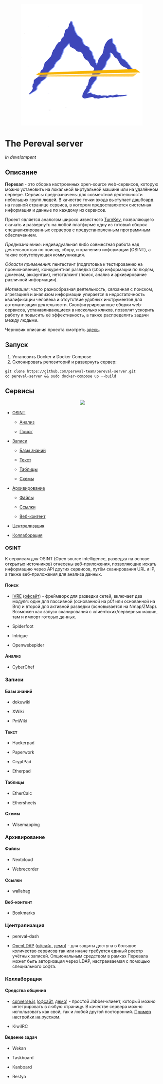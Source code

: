 <p align="center">
  <img src='misc/pereval_logo.png'/>
</p>

# The Pereval server

_In develompent_

## Описание

**Перевал** - это сборка настроенных open-source web-сервисов, которую можно установить на локальной виртуальной машине или на удалённом сервере. Сервисы предназначены для совместной деятельности небольших групп людей. В качестве точки входа выступает дашбоард на главной странице сервиса, в котором предоставляется системная информация и данные по каждому из сервисов.

Проект является аналогом широко известного [TurnKey](https://www.turnkeylinux.org/), позволяющего скачать и развернуть на любой платформе одну из готовый сборок специализированных серверов c предустановленным программным обеспечением.

_Предназначение_: индивидуальная либо совместная работа над деятельностью по поиску, сбору, и хранению информации (OSINT), а также сопутствующая коммуникация. 

_Области применения_: пентестинг (подготовка к тестированию на проникновение), конкурентная разведка (сбор информации по людям, доменам, аккаунтам), нетсталкинг (поиск, анализ и архивирование различной информации).

_Мотивация_: часто разнообразная деятельность, связанная с поиском, агрегацией и анализом информации упирается в недостаточность квалификации человека и отсутствие удобных инструментов для автоматизации деятельности. Сконфигурированные сборки web-сервисов, устанавливающиеся в несколько кликов, позволят ускорить работу и повысить её эффективность, а также распределить задачи между людьми.

Черновик описания проекта смотреть [здесь](https://hackpad.com/ep/pad/static/EoF3ngu7pXM).

## Запуск

1. Установить Docker и Docker Compose
1. Склонировать репозиторий и развернуть сервер:
```
git clone https://github.com/pereval-team/pereval-server.git
cd pereval-server && sudo docker-compose up --build
```

## Сервисы

<p align="center">
  <img src='https://hackpad-attachments.s3.amazonaws.com/hackpad.com_EoF3ngu7pXM_p.724442_1491844991468_undefined'/>
</p>


- [OSINT](#OSINT)

  - [Анализ](#Анализ)

  - [Поиск](#Поиск)

- [Записи](#Записи)

  - [Базы знаний](#Базы_знаний)
  
  - [Текст](#Текст)

  - [Таблицы](#Таблицы)

  - [Схемы](#Схемы)

- [Архивирование](#Архивирование)

  - [Файлы](#Файлы)
  
  - [Ссылки](#Ссылки)

  - [Веб-контент](#Веб-контент)

- [Централизация](#Централизация)

- [Коллаборация](#Коллаборация)

### OSINT

К сервисам для OSINT (Open source intelligence, разведка на основе открытых источников) отнесены веб-приложения, позволяющие искать информацию через API других сервисов, путём сканирования URL и IP, а также веб-приложения для анализа данных.

#### Поиск

- [IVRE](https://github.com/cea-sec/ivre) ([офсайт](https://ivre.rocks/)) - фреймворк для разведки сетей, включает два модуля: один для пассивной (основанной на p0f или основанной на Bro) и второй для активной разведки (основывается на Nmap/ZMap). Возможен как запуск сканирования с клиентских/серверных машин, там и импорт готовых данных.

- Spiderfoot

- Intrigue

- Openwebspider

#### Анализ

- CyberChef

### Записи

#### Базы знаний

- dokuwiki

- XWiki

- PmWiki

#### Текст 

- Hackerpad

- Paperwork

- CryptPad

- Etherpad

#### Таблицы

- EtherCalc

- Ethersheets

#### Схемы

- Wisemapping

### Архивирование

#### Файлы

- Nextcloud

- Webrecorder

#### Ссылки

- wallabag

#### Веб-контент

- Bookmarks

### Централизация

- pereval-dash

- [OpenLDAP](https://github.com/openldap/openldap) ([офсайт](https://www.openldap.org/), [демо](http://demo.phpldapadmin.org/RELEASE/htdocs/index.php)) - для защиты доступа в большое количество сервисов так или иначе требуется единый реестр учётных записей. Опциональным средством в рамках Перевала может быть авторизация через LDAP, настраиваемая с помощью специального софта.

### Коллаборация

#### Средства общения

- [converse.js](https://github.com/jcbrand/converse.js) ([офсайт](https://conversejs.org/), [демо](https://conversejs.org/demo/)) - простой Jabber-клиент, который можно интегрировать в любую страницу. В качестве сервера можно использовать как свой, так и любой другой посторонний. [Пример настройки на русском](https://habrahabr.ru/post/249731/).

- KiwiIRC

#### Ведение задач

- Wekan

- Taskboard

- Kanboard

- Restya
